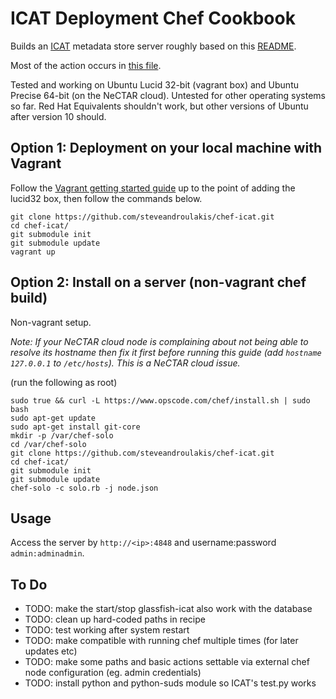 ICAT Deployment Chef Cookbook
=========
Builds an [ICAT](http://code.google.com/p/icatproject) metadata store server roughly based on this [README](https://icatproject.googlecode.com/svn-history/r2152/ops/icat42/readme.txt).

Most of the action occurs in [this file](https://github.com/steveandroulakis/chef-icat/blob/master/cookbooks/icat/recipes/default.rb).

Tested and working on Ubuntu Lucid 32-bit (vagrant box) and Ubuntu Precise 64-bit (on the NeCTAR cloud). Untested for other operating systems so far. Red Hat Equivalents shouldn't work, but other versions of Ubuntu after version 10 should.

Option 1: Deployment on your local machine with Vagrant
-------------------------------------------------------
Follow the [Vagrant getting started guide](http://vagrantup.com/v1/docs/getting-started/index.html) up to the point of adding the lucid32 box, then follow the commands below.

```
git clone https://github.com/steveandroulakis/chef-icat.git
cd chef-icat/
git submodule init
git submodule update
vagrant up
```

Option 2: Install on a server (non-vagrant chef build)
-------------------------------------------------------
Non-vagrant setup.

_Note: If your NeCTAR cloud node is complaining about not being able to resolve its hostname then fix it first before running this guide (add `hostname 127.0.0.1` to `/etc/hosts`). This is a NeCTAR cloud issue._

(run the following as root)

```
sudo true && curl -L https://www.opscode.com/chef/install.sh | sudo bash
sudo apt-get update
sudo apt-get install git-core
mkdir -p /var/chef-solo
cd /var/chef-solo
git clone https://github.com/steveandroulakis/chef-icat.git
cd chef-icat/
git submodule init
git submodule update
chef-solo -c solo.rb -j node.json
```

Usage
-------------------------------------------------------

Access the server by `http://<ip>:4848` and username:password `admin:adminadmin`.

To Do
-------------------------------------------------------

* TODO: make the start/stop glassfish-icat also work with the database
* TODO: clean up hard-coded paths in recipe
* TODO: test working after system restart
* TODO: make compatible with running chef multiple times (for later updates etc)
* TODO: make some paths and basic actions settable via external chef node configuration (eg. admin credentials)
* TODO: install python and python-suds module so ICAT's test.py works
